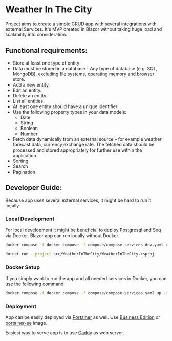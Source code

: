 # Weather In The City

Project aims to create a simple CRUD app with several integrations with external Services.
It's MVP created in Blazor without taking huge load and scalability into consideration.

## Functional requirements:

- Store at least one type of entity
- Data must be stored in a database - Any type of database (e.g. SQL, MongoDB), excluding file systems, operating memory and browser store.
- Add a new entity.
- Edit an entity.
- Delete an entity.
- List all entities.
- At least one entity should have a unique identifier
- Use the following property types in your data models:
    - Date
    - String
    - Boolean
    - Number
- Fetch data dynamically from an external source – for example weather forecast data, currency exchange rate. The fetched data should be processed and stored
  appropriately for further use within the application.
- Sorting
- Search
- Pagination

## Developer Guide:

Because app uses several external services, it might be hard to run it locally.

### Local Development

For local development it might be beneficial to deploy [Postgresql](https://www.postgresql.org.pl/) and [Seq](https://datalust.co/seq) via Docker.
Blazor app can run locally without Docker.

```bash
docker compose -f docker compose -f compose/compose-services-dev.yaml up -d seq postgres
```
```bash
dotnet run --project src/WeatherInTheCity/WeatherInTheCity.csproj
```

### Docker Setup

If you simply want to run the app and all needed services in Docker, you can use the following command.

```bash
docker compose -f docker compose -f compose/compose-services.yaml up -d
```

### Deployment

App can be easily deployed via [Portainer](https://www.portainer.io/) as well. Use [Business Edition](https://www.portainer.io/install) or [portainer-ee](https://hub.docker.com/r/portainer/portainer-ee) image.

Easiest way to serve app is to use [Caddy](https://caddyserver.com/) as web server.
